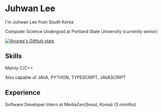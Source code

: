 # Juhwan Lee

I'm Juhwan Lee from South Korea

Computer Science Undergrad at Portland State University (currently senior)

[![Anurag's GitHub stats](https://github-readme-stats.vercel.app/api?username=juroc95)](https://github.com/anuraghazra/github-readme-stats)

## Skills

Mainly C/C++

Also capable of JAVA, PYTHON, TYPESCRIPT, JAVASCRIPT

## Experience

Software Developer Intern at MediaZen(Seoul, Korea) (3 months)
